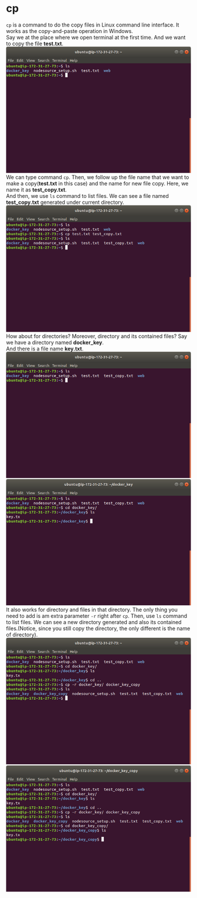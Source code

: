 # cp  
`cp` is a command to do the copy files in Linux command line interface. It works as the copy-and-paste operation in Windows.  
Say we at the place where we open terminal at the first time. And we want to copy the file **test.txt**.  
![](image/cp/cp_1.png)  
We can type command `cp`. Then, we follow up the file name that we want to make a copy(**test.txt** in this case) and the name for new file copy. Here, we name it as **test_copy.txt**.  
And then, we use `ls` command to list files. We can see a file named **test_copy.txt** generated under current directory.  
![](image/cp/cp_2.png)  
How about for directories? Moreover, directory and its contained files? Say we have a directory named **docker_key**.  
And there is a file name **key.txt**.  
![](image/cp/cp_3.png)  
![](image/cp/cp_4.png)  
It also works for directory and files in that directory. The only thing you need to add is am extra parameter `-r` right after `cp`. Then, use `ls` command to list files. We can see a new directory generated and also its contained files.(Notice, since you still copy the directory, the only different is the name of directory).  
![](image/cp/cp_5.png)  
![](image/cp/cp_6.png)
